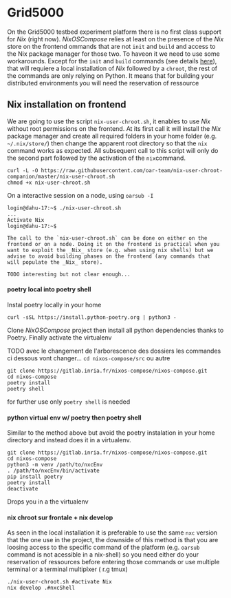 # Grid5000

On the Grid5000 testbed experiment platform there is no first class support for _Nix_ (right now). _NixOSCompose_ relies at least on the presence of the _Nix_ store on the frontend ommands that are not `init` and `build` and access to the Nix package manager for those two. To haveon it we need to use some workarounds. Except for the `init` and `build` commands (see details [here](commands.md)), that will requiere a local installation of _Nix_ followed by a `chroot`, the rest of the commands are only relying on Python. It means that for building your distributed environments you will need the reservation of ressource


## Nix installation on frontend

We are going to use the script `nix-user-chroot.sh`, it enables to use _Nix_ without root permissions on the frontend. At its first call it will install the _Nix_ package manager and create all required folders in your home folder (e.g. `~/.nix/store/`) then change the apparent root directory so that the `nix` command works as expected. All subsequent call to this script will only do the second part followed by the activation of the `nix`command.

```
curl -L -O https://raw.githubusercontent.com/oar-team/nix-user-chroot-companion/master/nix-user-chroot.sh
chmod +x nix-user-chroot.sh
```

On a interactive session on a node, using `oarsub -I`
```
login@dahu-17:~$ ./nix-user-chroot.sh 
...
Activate Nix
login@dahu-17:~$
```

```admonish note
The call to the `nix-user-chroot.sh` can be done on either on the frontend or on a node. Doing it on the frontend is practical when you want to exploit the _Nix_ store (e.g. when using nix shells) but we advise to avoid building phases on the frontend (any commands that will populate the _Nix_ store). 

TODO interesting but not clear enough...
```

#### poetry local into poetry shell

Instal poetry locally in your home
```
curl -sSL https://install.python-poetry.org | python3 -
```


Clone _NixOSCompose_ project then install all python dependencies thanks to Poetry. Finally activate the virtualenv 

TODO avec le changement de l'arborescence des dossiers les commandes ci dessous vont changer...  `cd nixos-compose/src` ou autre

```
git clone https://gitlab.inria.fr/nixos-compose/nixos-compose.git
cd nixos-compose
poetry install
poetry shell
```

for further use only `poetry shell` is needed
#### python virtual env w/ poetry then poetry shell

Similar to the method above but avoid the poetry instalation in your home directory and instead does it in a virtualenv.
```
git clone https://gitlab.inria.fr/nixos-compose/nixos-compose.git
cd nixos-compose
python3 -m venv /path/to/nxcEnv
. /path/to/nxcEnv/bin/activate
pip install poetry
poetry install
deactivate
```

Drops you in a the virtualenv

#### nix chroot sur frontale + nix develop

As seen in the local installation it is preferable to use the same `nxc` version that the one use in the project, the downside of this method is that you are loosing access to the specific command of the platform (e.g. `oarsub` command is not acessible in a nix-shell) so you need either do your reservation of ressources before entering those commands or use multiple terminal or a terminal multiplxer ( r.g tmux)

```
./nix-user-chroot.sh #activate Nix
nix develop .#nxcShell
```